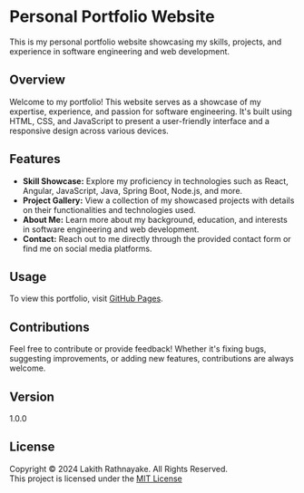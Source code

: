 # Personal Portfolio Website
This is my personal portfolio website showcasing my skills, projects, and experience in software engineering and web development.

## Overview

Welcome to my portfolio! This website serves as a showcase of my expertise, experience, and passion for software engineering. It's built using HTML, CSS, and JavaScript to present a user-friendly interface and a responsive design across various devices.

## Features

- **Skill Showcase:** Explore my proficiency in technologies such as React, Angular, JavaScript, Java, Spring Boot, Node.js, and more.
- **Project Gallery:** View a collection of my showcased projects with details on their functionalities and technologies used.
- **About Me:** Learn more about my background, education, and interests in software engineering and web development.
- **Contact:** Reach out to me directly through the provided contact form or find me on social media platforms.

## Usage

To view this portfolio, visit [GitHub Pages](https://lakith-rathnayake.github.io/personal-portfolio/).

## Contributions

Feel free to contribute or provide feedback! Whether it's fixing bugs, suggesting improvements, or adding new features, contributions are always welcome.
## Version
1.0.0

## License
Copyright &copy; 2024 Lakith Rathnayake. All Rights Reserved.<br>
This project is licensed under the [MIT License](LICENSE.txt)